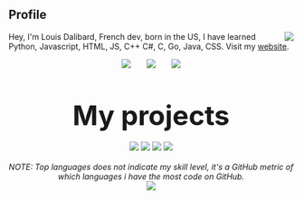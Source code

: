 ## Profile
<img align="right" src="https://github-readme-stats.vercel.app/api?username=AnOnTake&show_icons=true&theme=dracula&hide_border=true" />

Hey, I'm Louis Dalibard, French dev, born in the US, I have learned Python, Javascript, HTML, JS, C++ C#, C, Go, Java, CSS. Visit my <a href="https://xE0F9.github.io/">website</a>.
<br>
<p align="center">
    <img src="http://img.shields.io/badge/Discord-%40OnTake%235344-7289DA?style=for-the-badge" />
    &nbsp;&nbsp;&nbsp;&nbsp;&nbsp;
    <img src="http://img.shields.io/badge/Twiter-%40TvOutOf-1DA1F2?style=for-the-badge" />
    &nbsp;&nbsp;&nbsp;&nbsp;&nbsp;
    <img src="http://img.shields.io/badge/Instagram-%40louisdalibard-E1306C?style=for-the-badge" />
    <br>
    <br>
    <br>
    <br>
    <font size="14">
        <b>
            My projects
        </b><br>
    </font>
    <br>
    <img src="https://github-readme-stats.vercel.app/api/pin/?username=xE0F9&repo=NekoVault&theme=dracula&hide_border=true" />
    <img src="https://github-readme-stats.vercel.app/api/pin/?username=xE0F9&repo=DiscordRPCForMPRIS2&theme=dracula&hide_border=true" />
    <img src="https://github-readme-stats.vercel.app/api/pin/?username=xE0F9&repo=OpenNotes&theme=dracula&hide_border=true" />
    <img src="https://github-readme-stats.vercel.app/api/pin/?username=xE0F9&repo=xE0F9.github.io&theme=dracula&hide_border=true" />
    <br>
<br>
<i>
    NOTE: Top languages does not indicate my skill level, it's a GitHub metric of which languages i have the most code on GitHub.</i><br>
<img align="center" src="https://github-readme-stats.vercel.app/api/top-langs/?username=xE0F9&layout=compact&theme=dracula&hide_border=true" />
</p>
